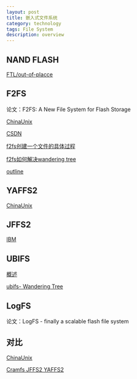 ```yaml
---
layout: post
title: 嵌入式文件系统
category: technology
tags: File System
description: overview
---
```

## NAND FLASH

[FTL/out-of-placce](http://blog.51cto.com/alanwu/1427101)

## F2FS

论文：F2FS: A New File System for Flash Storage

[ChinaUnix](http://blog.chinaunix.net/uid/28989651/cid-180423-list-1.html)

[CSDN](https://blog.csdn.net/wojiushihuchao1/article/details/76081017)

[f2fs创建一个文件的具体过程](https://blog.csdn.net/sunwukong54/article/details/45672155)

[f2fs如何解决wandering tree](http://www.bubuko.com/infodetail-1094888.html)

[outline](http://www.doc88.com/p-9062359972638.html)

## YAFFS2

[ChinaUnix](http://blog.chinaunix.net/uid/9863638/cid-29990-list-1.html)

## JFFS2

[IBM](https://www.ibm.com/developerworks/cn/linux/l-jffs2/)

## UBIFS

[概述](https://www.cnblogs.com/embedded-linux/p/6241817.html)

[ubifs- Wandering Tree](https://blog.csdn.net/fervor_heart/article/details/8908868)

## LogFS

论文：LogFS - finally a scalable flash file system

## 对比

[ChinaUnix](http://blog.chinaunix.net/uid-23381466-id-3411483.html)

[Cramfs JFFS2 YAFFS2](https://blog.csdn.net/daofengdeba/article/details/7721340)